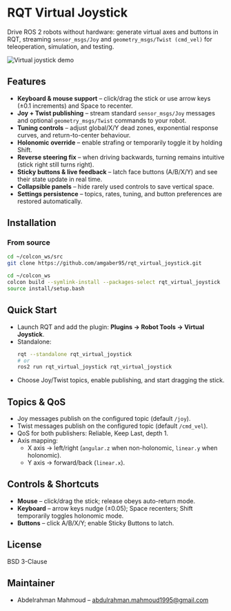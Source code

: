 # RQT Virtual Joystick

Drive ROS 2 robots without hardware: generate virtual axes and buttons in RQT, streaming `sensor_msgs/Joy` and `geometry_msgs/Twist (cmd_vel)` for teleoperation, simulation, and testing.

![Virtual joystick demo](docs/media/RqtVirtualJoystickDemo.gif)


## Features
- **Keyboard & mouse support** – click/drag the stick or use arrow keys (±0.1 increments) and Space to recenter.
- **Joy + Twist publishing** – stream standard `sensor_msgs/Joy` messages and optional `geometry_msgs/Twist` commands to your robot.
- **Tuning controls** – adjust global/X/Y dead zones, exponential response curves, and return-to-center behaviour.
- **Holonomic override** – enable strafing or temporarily toggle it by holding Shift.
- **Reverse steering fix** – when driving backwards, turning remains intuitive (stick right still turns right).
- **Sticky buttons & live feedback** – latch face buttons (A/B/X/Y) and see their state update in real time.
- **Collapsible panels** – hide rarely used controls to save vertical space.
- **Settings persistence** – topics, rates, tuning, and button preferences are restored automatically.


## Installation
### From source
```bash
cd ~/colcon_ws/src
git clone https://github.com/amgaber95/rqt_virtual_joystick.git

cd ~/colcon_ws
colcon build --symlink-install --packages-select rqt_virtual_joystick
source install/setup.bash
```

## Quick Start
- Launch RQT and add the plugin: **Plugins → Robot Tools → Virtual Joystick**.
- Standalone:
  ```bash
  rqt --standalone rqt_virtual_joystick
  # or
  ros2 run rqt_virtual_joystick rqt_virtual_joystick
  ```
- Choose Joy/Twist topics, enable publishing, and start dragging the stick.

## Topics & QoS
- Joy messages publish on the configured topic (default `/joy`).
- Twist messages publish on the configured topic (default `/cmd_vel`).
- QoS for both publishers: Reliable, Keep Last, depth 1.
- Axis mapping:
  - X axis → left/right (`angular.z` when non-holonomic, `linear.y` when holonomic).
  - Y axis → forward/back (`linear.x`).

## Controls & Shortcuts
- **Mouse** – click/drag the stick; release obeys auto-return mode.
- **Keyboard** – arrow keys nudge (±0.05); Space recenters; Shift temporarily toggles holonomic mode.
- **Buttons** – click A/B/X/Y; enable Sticky Buttons to latch.

## License
BSD 3-Clause

## Maintainer
- Abdelrahman Mahmoud – abdulrahman.mahmoud1995@gmail.com
